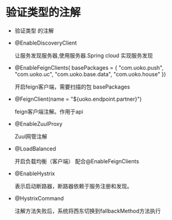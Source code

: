 # 验证类型的注解

* 验证类型 的注解
   
 * @EnableDiscoveryClient
 
    让服务发现服务器,使用服务器.Spring cloud 实现服务发现
    
 * @EnableFeignClients(
        basePackages = {
        "com.uoko.push", 
        "com.uoko.uc", 
        "com.uoko.base.data",
        "com.uoko.house"
        })
     
    开启feign客户端，需要扫描的包 basePackages
     
 * @FeignClient(name = "${uoko.endpoint.partner}")
   
   feign客户端注解。作用于api
 
 * @EnableZuulProxy
   
   Zuul网管注解 
 
 * @LoadBalanced	
 
   开启负载均衡（客户端） 配合@EnableFeignClients
   
 * @EnableHystrix
   
   表示启动断路器，断路器依赖于服务注册和发现。
 
 * @HystrixCommand
   
   注解方法失败后，系统将西东切换到fallbackMethod方法执行